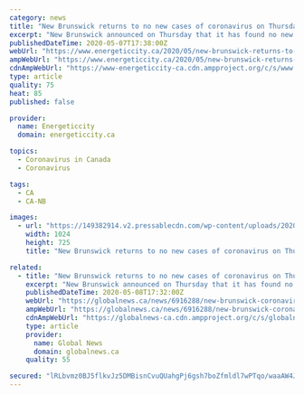 ```yaml
---
category: news
title: "New Brunswick returns to no new cases of coronavirus on Thursday"
excerpt: "New Brunswick announced on Thursday that it has found no new cases of the coronavirus. The announcement is good news from New Brunswick’s provincial governmen"
publishedDateTime: 2020-05-07T17:38:00Z
webUrl: "https://www.energeticcity.ca/2020/05/new-brunswick-returns-to-no-new-cases-of-coronavirus-on-thursday/"
ampWebUrl: "https://www.energeticcity.ca/2020/05/new-brunswick-returns-to-no-new-cases-of-coronavirus-on-thursday/?amp"
cdnAmpWebUrl: "https://www-energeticcity-ca.cdn.ampproject.org/c/s/www.energeticcity.ca/2020/05/new-brunswick-returns-to-no-new-cases-of-coronavirus-on-thursday/?amp"
type: article
quality: 75
heat: 85
published: false

provider:
  name: Energeticcity
  domain: energeticcity.ca

topics:
  - Coronavirus in Canada
  - Coronavirus

tags:
  - CA
  - CA-NB

images:
  - url: "https://149382914.v2.pressablecdn.com/wp-content/uploads/2020/05/182580/new-brunswick-returns-to-no-new-cases-of-coronavirus-on-thursday.jpg"
    width: 1024
    height: 725
    title: "New Brunswick returns to no new cases of coronavirus on Thursday"

related:
  - title: "New Brunswick returns to no new cases of coronavirus on Thursday"
    excerpt: "New Brunswick announced on Thursday that it has found no new cases of the coronavirus. The announcement is good news from New Brunswick’s provincial government after back-to-back days of finding a single new case."
    publishedDateTime: 2020-05-08T17:32:00Z
    webUrl: "https://globalnews.ca/news/6916288/new-brunswick-coronavirus-covid-19-update-may-7/"
    ampWebUrl: "https://globalnews.ca/news/6916288/new-brunswick-coronavirus-covid-19-update-may-7/amp/"
    cdnAmpWebUrl: "https://globalnews-ca.cdn.ampproject.org/c/s/globalnews.ca/news/6916288/new-brunswick-coronavirus-covid-19-update-may-7/amp/"
    type: article
    provider:
      name: Global News
      domain: globalnews.ca
    quality: 55

secured: "lRLbvmz0BJ5flkvJz5DMBisnCvuQUahgPj6gsh7boZfmldl7wPTqo/waaAW4JOWlXZ2QcaPFsmWRZ6L8Q7jA0VTPtjf2V8AgPlEzAGbQAIaVyO0o8EnZNb8Q7ePWNe9X/rz5Ur9wBrxoBL29GIaQ9uuAOSzWXOeuV5N6PIzfWakW3g+MJluQQ8dC3iXY5eah05ciRj6yhNQjVJQR3aFsr+Ahm0D5iULmjNaJO1UEv7SGTbgEAGS42bafaar1/Tk38e+3Wq64BmBgV+7oQ2B73DbET7n4EnJW+CrKSrrRBbZOG9ziryEgKZmOU0iNU2K4XRsmFHNcjMwGw1Ju2QnI1DF3CumtXHRiT78I3U9VIGt1JklKMsW8f6OqPKkmG9c5EV82gwaR4aVp3Nw9pyenTwnqHfrFRb7DWva01ifi333OslcrU3R+wgeSovCSFnW10AiBe03+PVBDU7nPHJ04URd8Z8u/G9KkvwTu6e5iEdM=;8l4tiZItwz5bXZFFxNa3Dw=="
---
```


